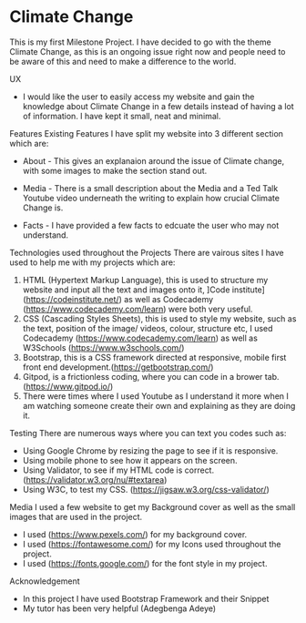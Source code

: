 # Climate Change

This is my first Milestone Project. I have decided to go with the theme Climate Change, as this is an ongoing issue right now and people need to be aware of this and need to make a difference to the world. 

UX

* I would like the user to easily access my website and gain the knowledge about Climate Change in a few details instead of having a lot of information. I have kept it small, neat and minimal. 

Features
Existing Features 
I have split my website into 3 different section which are:

* About - This gives an explanaion around the issue of Climate change, with some images to make the section stand out.

* Media - There is a small description about the Media and a Ted Talk Youtube video underneath the writing to explain how crucial Climate Change is.

* Facts - I have provided a few facts to edcuate the user who may not understand.

Technologies used throughout the Projects 
There are vairous sites I have used to help me with my projects which are:
1. HTML (Hypertext Markup Language), this is used to structure my website and input all the text and images onto it, ]Code institute] (https://codeinstitute.net/) as well as Codecademy (https://www.codecademy.com/learn) were both very useful. 
2. CSS (Cascading Styles Sheets), this is used to style my website, such as the text, position of the image/ videos, colour, structure etc, I used Codecademy (https://www.codecademy.com/learn) as well as W3Schools (https://www.w3schools.com/)
3. Bootstrap, this is a CSS framework directed at responsive, mobile first front end development.(https://getbootstrap.com/)
4. Gitpod, is a frictionless coding, where you can code in a brower tab.(https://www.gitpod.io/)
5. There were times where I used Youtube as I understand it more when I am watching someone create their own and explaining as they are doing it. 

Testing
There are numerous ways where you can text you codes such as:
* Using Google Chrome by resizing the page to see if it is responsive.
* Using mobile phone to see how it appears on the screen.
* Using Validator, to see if my HTML code is correct. (https://validator.w3.org/nu/#textarea)
* Using W3C, to test my CSS. (https://jigsaw.w3.org/css-validator/)

Media 
I used a few website to get my Background cover as well as the small images that are used in the project.

* I used (https://www.pexels.com/) for my background cover. 
* I used (https://fontawesome.com/) for my Icons used throughout the project. 
* I used (https://fonts.google.com/) for the font style in my project. 

Acknowledgement
* In this project I have used Bootstrap Framework and their Snippet 
* My tutor has been very helpful (Adegbenga Adeye)